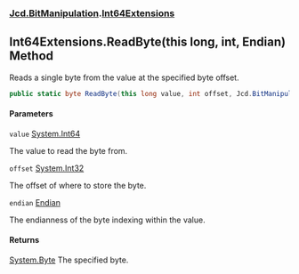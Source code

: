 ### [Jcd.BitManipulation](Jcd.BitManipulation.md 'Jcd.BitManipulation').[Int64Extensions](Jcd.BitManipulation.Int64Extensions.md 'Jcd.BitManipulation.Int64Extensions')

## Int64Extensions.ReadByte(this long, int, Endian) Method

Reads a single byte from the value at the specified byte offset.

```csharp
public static byte ReadByte(this long value, int offset, Jcd.BitManipulation.Endian endian=Jcd.BitManipulation.Endian.Little);
```
#### Parameters

<a name='Jcd.BitManipulation.Int64Extensions.ReadByte(thislong,int,Jcd.BitManipulation.Endian).value'></a>

`value` [System.Int64](https://docs.microsoft.com/en-us/dotnet/api/System.Int64 'System.Int64')

The value to read the byte from.

<a name='Jcd.BitManipulation.Int64Extensions.ReadByte(thislong,int,Jcd.BitManipulation.Endian).offset'></a>

`offset` [System.Int32](https://docs.microsoft.com/en-us/dotnet/api/System.Int32 'System.Int32')

The offset of where to store the byte.

<a name='Jcd.BitManipulation.Int64Extensions.ReadByte(thislong,int,Jcd.BitManipulation.Endian).endian'></a>

`endian` [Endian](Jcd.BitManipulation.Endian.md 'Jcd.BitManipulation.Endian')

The endianness of the byte indexing within the value.

#### Returns
[System.Byte](https://docs.microsoft.com/en-us/dotnet/api/System.Byte 'System.Byte')
The specified byte.